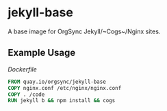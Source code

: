 # jekyll-base
A base image for OrgSync Jekyll/~Cogs~/Nginx sites.

## Example Usage

*Dockerfile*
```Dockerfile
FROM quay.io/orgsync/jekyll-base
COPY nginx.conf /etc/nginx/nginx.conf
COPY . /code
RUN jekyll b && npm install && cogs
```
